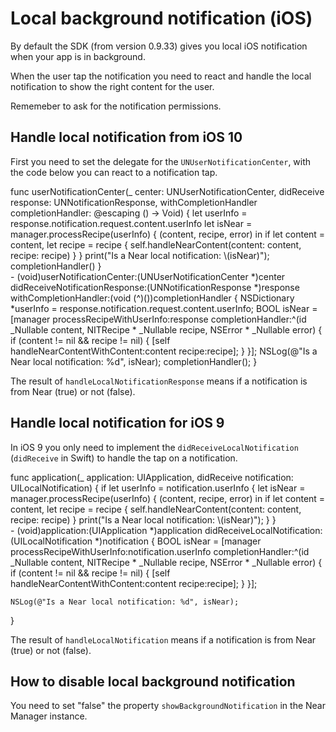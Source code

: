 # Local background notification (iOS)

By default the SDK (from version 0.9.33) gives you local iOS notification when your app is in background.

When the user tap the notification you need to react and handle the local notification to show the right content for the user.

Rememeber to ask for the notification permissions.

## Handle local notification from iOS 10

First you need to set the delegate for the `UNUserNotificationCenter`, with the code below you can react to a notification tap.

<div class="code-swift">
func userNotificationCenter(_ center: UNUserNotificationCenter, didReceive response: UNNotificationResponse, withCompletionHandler completionHandler: @escaping () -> Void) {
    let userInfo = response.notification.request.content.userInfo
    let isNear = manager.processRecipe(userInfo) { (content, recipe, error) in
        if let content = content, let recipe = recipe {
            self.handleNearContent(content: content, recipe: recipe)
        }
    }
    print("Is a Near local notification: \(isNear)");
    completionHandler()
}
</div>
<div class="code-objc">
- (void)userNotificationCenter:(UNUserNotificationCenter *)center didReceiveNotificationResponse:(UNNotificationResponse *)response withCompletionHandler:(void (^)())completionHandler {
    NSDictionary *userInfo = response.notification.request.content.userInfo;
    BOOL isNear = [manager processRecipeWithUserInfo:response completionHandler:^(id  _Nullable content, NITRecipe * _Nullable recipe, NSError * _Nullable error) {
        if (content != nil && recipe != nil) {
            [self handleNearContentWithContent:content recipe:recipe];
        }
    }];
    NSLog(@"Is a Near local notification: %d", isNear);
    completionHandler();
}
</div>

The result of `handleLocalNotificationResponse` means if a notification is from Near (true) or not (false).

## Handle local notification for iOS 9

In iOS 9 you only need to implement the `didReceiveLocalNotification` (`didReceive` in Swift) to handle the tap on a notification.

<div class="code-swift">
func application(_ application: UIApplication, didReceive notification: UILocalNotification) {
    if let userInfo = notification.userInfo {
        let isNear = manager.processRecipe(userInfo) { (content, recipe, error) in
        if let content = content, let recipe = recipe {
            self.handleNearContent(content: content, recipe: recipe)
        }
        print("Is a Near local notification: \(isNear)");
    }
}
</div>
<div class="code-objc">
- (void)application:(UIApplication *)application didReceiveLocalNotification:(UILocalNotification *)notification {
    BOOL isNear = [manager processRecipeWithUserInfo:notification.userInfo completionHandler:^(id  _Nullable content, NITRecipe * _Nullable recipe, NSError * _Nullable error) {
        if (content != nil && recipe != nil) {
            [self handleNearContentWithContent:content recipe:recipe];
        }
    }];

    NSLog(@"Is a Near local notification: %d", isNear);
}
</div>

The result of `handleLocalNotification` means if a notification is from Near (true) or not (false).

## How to disable local background notification

You need to set "false" the property `showBackgroundNotification` in the Near Manager instance.
